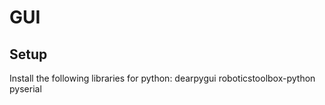 # GUI

## Setup
Install the following libraries for python:
dearpygui
roboticstoolbox-python
pyserial
